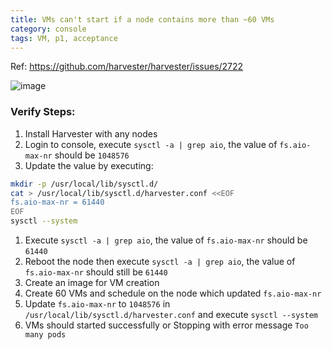 ```yaml
---
title: VMs can't start if a node contains more than ~60 VMs
category: console
tags: VM, p1, acceptance
---
```

Ref: https://github.com/harvester/harvester/issues/2722

![image](https://user-images.githubusercontent.com/5169694/192251104-7a53a1a9-260d-4e90-aade-1b3e7c11cc52.png)


### Verify Steps:
1. Install Harvester with any nodes
1. Login to console, execute `sysctl -a | grep aio`, the value of `fs.aio-max-nr` should be `1048576`
1. Update the value by executing:
```bash
mkdir -p /usr/local/lib/sysctl.d/
cat > /usr/local/lib/sysctl.d/harvester.conf <<EOF
fs.aio-max-nr = 61440
EOF
sysctl --system
```
1. Execute `sysctl -a | grep aio`, the value of `fs.aio-max-nr` should be `61440`
1. Reboot the node then execute `sysctl -a | grep aio`, the value of `fs.aio-max-nr` should still be `61440`
1. Create an image for VM creation
1. Create 60 VMs and schedule on the node which updated `fs.aio-max-nr`
1. Update `fs.aio-max-nr` to `1048576` in `/usr/local/lib/sysctl.d/harvester.conf` and execute `sysctl --system`
1. VMs should started successfully or Stopping with error message `Too many pods`
